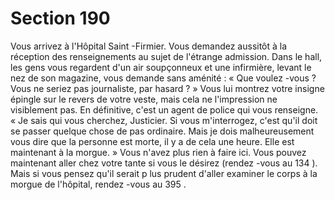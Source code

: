 # Section 190

Vous arrivez à l'Hôpital Saint -Firmier. Vous demandez aussitôt à la réception des
renseignements au sujet de l'étrange admission. Dans le hall, les gens vous regardent d'un
air soupçonneux et une infirmière, levant le nez de son magazine, vous demande sans
aménité : « Que voulez -vous ? Vous ne seriez pas journaliste, par hasard ? » Vous lui
montrez votre insigne épingle sur le revers de votre veste, mais cela ne l'impression ne
visiblement pas. En définitive, c'est un agent de police qui vous renseigne. « Je sais qui
vous cherchez, Justicier. Si vous m'interrogez, c'est qu'il doit se passer quelque chose de
pas ordinaire. Mais je dois malheureusement vous dire que la personne est morte, il y a de
cela une heure. Elle est maintenant à la morgue. » Vous n'avez plus rien à faire ici. Vous
pouvez maintenant aller chez votre tante si vous le désirez (rendez -vous au  134 ). Mais si
vous pensez qu'il serait p lus prudent d'aller examiner le corps à la morgue de l'hôpital,
rendez -vous au  395 .